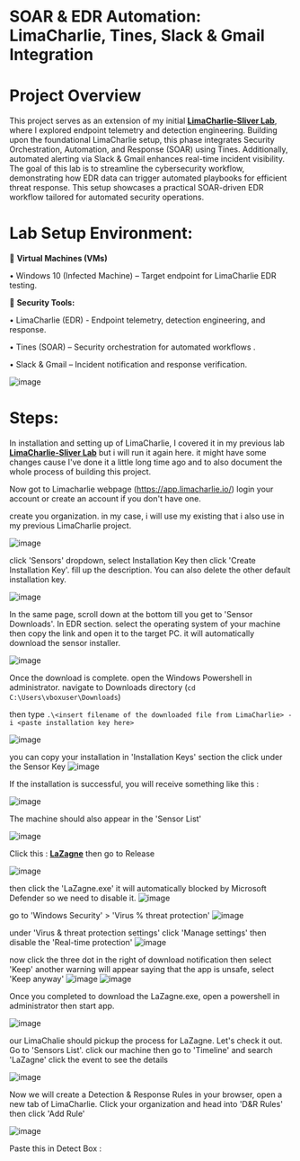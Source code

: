 # SOAR & EDR Automation: LimaCharlie, Tines, Slack & Gmail Integration


# Project Overview

This project serves as an extension of my initial [**LimaCharlie-Sliver Lab**](https://github.com/kyntrp/LimaCharlie-Sliver), where I explored endpoint telemetry and detection engineering. Building upon the foundational LimaCharlie setup, this phase integrates Security Orchestration, Automation, and Response (SOAR) using Tines. Additionally, automated alerting via Slack & Gmail enhances real-time incident visibility.
The goal of this lab is to streamline the cybersecurity workflow, demonstrating how EDR data can trigger automated playbooks for efficient threat response. This setup showcases a practical SOAR-driven EDR workflow tailored for automated security operations.



# Lab Setup Environment:


🔹 **Virtual Machines (VMs)**

•	Windows 10 (Infected Machine) – Target endpoint for LimaCharlie EDR testing. 




🔹 **Security Tools:**

•	LimaCharlie (EDR) - Endpoint telemetry, detection engineering, and response.

•	Tines (SOAR) – Security orchestration for automated workflows .

•	Slack & Gmail – Incident notification and response verification. 


![image](https://github.com/user-attachments/assets/42a0a394-a548-465d-98a9-811f307586e0)




# Steps:


In installation and setting up of LimaCharlie, I covered it in my previous lab [**LimaCharlie-Sliver Lab**](https://github.com/kyntrp/LimaCharlie-Sliver) but i will run it again here. it might have some changes cause I've done it a little long time ago and to also document the whole process of building this project.

Now got to Limacharlie webpage (https://app.limacharlie.io/) login your account or create an account if you don't have one.

create you organization. in my case, i will use my existing that i also use in my previous LimaCharlie project.


![image](https://github.com/user-attachments/assets/805bd39d-12e3-48b5-b9a9-3cba747d360b)

click 'Sensors' dropdown, select Installation Key then click 'Create Installation Key'. fill up the description.
You can also delete the other default installation key.

![image](https://github.com/user-attachments/assets/7c4f96ca-f35f-40c2-b629-0a7c41c0dcab)


In the same page, scroll down at the bottom till you get to 'Sensor Downloads'. In EDR section. select the operating system of your machine then copy the link and open it to the target PC. it will automatically download the sensor installer.

![image](https://github.com/user-attachments/assets/0f0a9973-fcb5-48ae-801b-44a656882697)


Once the download is complete. open the Windows Powershell in administrator.
navigate to Downloads directory (`cd C:\Users\vboxuser\Downloads`)

then type
`.\<insert filename of the downloaded file from LimaCharlie> -i <paste installation key here>`

![image](https://github.com/user-attachments/assets/07f36e9a-4978-4065-a9b2-9812b2b39877)


you can copy your installation in 'Installation Keys' section the click under the Sensor Key
![image](https://github.com/user-attachments/assets/3a3682a3-ab5f-41ac-aa04-f322f4ff3847)

If the installation is successful, you will receive something like this : 

![image](https://github.com/user-attachments/assets/53fadac4-e56f-4c93-a561-7f2f3053bc0d)


The machine should also appear in the 'Sensor List' 

![image](https://github.com/user-attachments/assets/88482a96-35f3-4a85-9a44-b91a4e88bfb6)


Click this :  [**LaZagne**](https://github.com/AlessandroZ/LaZagne)
then go to Release

![image](https://github.com/user-attachments/assets/8a44949c-e74b-4a94-8333-f01ed76e9f48)

then click the 'LaZagne.exe'
it will automatically blocked by Microsoft Defender so we need to disable it.
![image](https://github.com/user-attachments/assets/e0488de3-f079-440f-8b04-7c42b21933ee)

go to 'Windows Security' > 'Virus % threat protection'
![image](https://github.com/user-attachments/assets/1597a974-435f-40a5-84fe-f8dc3349947a)

under 'Virus & threat protection settings' click 'Manage settings' then disable the 'Real-time protection'
![image](https://github.com/user-attachments/assets/42359c26-4839-46a3-adeb-40c0f6309edb)

now click the three dot in the right of download notification then select 'Keep' another warning will appear saying that the app is unsafe, select 'Keep anyway'
![image](https://github.com/user-attachments/assets/b5fad5bd-886b-4cd4-81e6-5a17b3fb5644)  ![image](https://github.com/user-attachments/assets/cd9eb9ff-be0e-4a96-964d-bdf4cede08b0)

Once you completed to download the LaZagne.exe, open a powershell in administrator then start app.

![image](https://github.com/user-attachments/assets/bb0fdb69-bdfd-4059-9d96-eb988e0df157)


our LimaChalie should pickup the process for LaZagne. Let's check it out.
Go to 'Sensors List'. click our machine then go to 'Timeline' and search 'LaZagne'
click the event to see the details

![image](https://github.com/user-attachments/assets/46eaca47-8396-492a-86c0-19d23e462eda)


Now we will create a Detection & Response Rules
in your browser, open a new tab of LimaCharlie. Click your organization and head into 'D&R Rules' then click 'Add Rule'

![image](https://github.com/user-attachments/assets/ee51f1ad-5bb1-4a65-a5c2-7f9f80245537)


Paste this in Detect Box :


  












